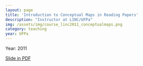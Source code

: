 ```yaml
---
layout: page
title: 'Introduction to Conceptual Maps in Reading Papers'
description: "Instructor at LINC/UFPa"
img: /assets/img/course_linc2011_conceptualmaps.png
category: teaching
year: UFPa
---
```


Year: 2011

[Slide in PDF](/assets/pdf/slides/course_linc2011_conceptualmaps.pdf)